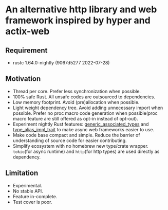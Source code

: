 # An alternative http library and web framework inspired by hyper and actix-web

## Requirement

- rustc 1.64.0-nightly (9067d5277 2022-07-28)

## Motivation

- Thread per core. Prefer less synchronization when possible.
- 100% safe Rust. All unsafe codes are outsourced to dependencies.
- Low memory footprint. Avoid (pre)allocation when possible.
- Light weight dependency tree. Avoid adding unnecessary import when possible. Prefer no proc macro code generation when possible(proc macro feature are still offered as opt-in instead of opt-out).
- Experiment nightly Rust features: [generic_associated_types](https://github.com/rust-lang/rust/issues/44265) and [type_alias_impl_trait](https://github.com/rust-lang/rust/issues/63063) to make async web frameworks easier to use.
- Make code base compact and simple. Reduce the barrier of understanding of source code for easier contributing.
- Simplify ecosystem with no homebrew new type/crate wrapper. `tokio`(for async runtime) and `http`(for http types) are used directly as dependency.

## Limitation

- Experimental.
- No stable API.
- Feature in-complete.
- Test cover is poor.
